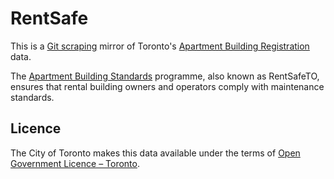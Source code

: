 # RentSafe

This is a [Git scraping](https://simonwillison.net/series/git-scraping/) mirror of Toronto's [Apartment Building Registration](https://open.toronto.ca/dataset/apartment-building-registration/) data.

The [Apartment Building Standards](https://www.toronto.ca/community-people/housing-shelter/rental-housing-tenant-information/rental-housing-standards/apartment-building-standards/rentsafeto-for-building-owners/) programme, also known as RentSafeTO, ensures that rental building owners and operators comply with maintenance standards.

## Licence

The City of Toronto makes this data available under the terms of [Open Government Licence – Toronto](https://open.toronto.ca/open-data-license/).
